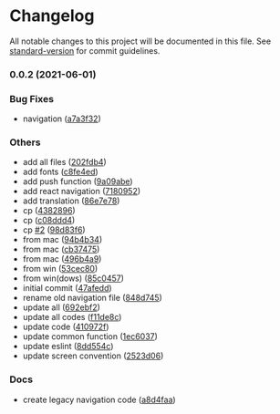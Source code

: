 # Changelog

All notable changes to this project will be documented in this file. See [standard-version](https://github.com/conventional-changelog/standard-version) for commit guidelines.

### 0.0.2 (2021-06-01)


### Bug Fixes

* navigation ([a7a3f32](https://github.com/wandifrog/rn-boilerplate/commit/a7a3f323c5a386a2517c29c9659409b7f02fa4cb))


### Others

* add all files ([202fdb4](https://github.com/wandifrog/rn-boilerplate/commit/202fdb400a9d661a649199f4c28c34750d5fca8b))
* add fonts ([c8fe4ed](https://github.com/wandifrog/rn-boilerplate/commit/c8fe4ed0fecabaa3a624635abbcb5d9d8a76eaf1))
* add push function ([9a09abe](https://github.com/wandifrog/rn-boilerplate/commit/9a09abeb8fc5f0be4d387c639ba551f6252d32c8))
* add react navigation ([7180952](https://github.com/wandifrog/rn-boilerplate/commit/718095272ff7179359d0fe919513dfe47b3823bb))
* add translation ([86e7e78](https://github.com/wandifrog/rn-boilerplate/commit/86e7e788cc94d417cb8077402265078e29b5b9e5))
* cp ([4382896](https://github.com/wandifrog/rn-boilerplate/commit/4382896b5deaab654bcdef32656d0a262490f36f))
* cp ([c08ddd4](https://github.com/wandifrog/rn-boilerplate/commit/c08ddd4d9a51ab3d3b842f182a71edfb76227973))
* cp [#2](https://github.com/wandifrog/rn-boilerplate/issues/2) ([98d83f6](https://github.com/wandifrog/rn-boilerplate/commit/98d83f69f91bdf770a272a53d63513889c8fd053))
* from mac ([94b4b34](https://github.com/wandifrog/rn-boilerplate/commit/94b4b344aa12e17f5683efc8f2b93d187f4d0485))
* from mac ([cb37475](https://github.com/wandifrog/rn-boilerplate/commit/cb37475fc6db164f6fed6fdcee03bc787b4f233c))
* from mac ([496b4a9](https://github.com/wandifrog/rn-boilerplate/commit/496b4a905a91710eba1def32eb4ee9439a328ac7))
* from win ([53cec80](https://github.com/wandifrog/rn-boilerplate/commit/53cec80894ec893af3d55a106b1c59170cde3912))
* from win(dows) ([85c0457](https://github.com/wandifrog/rn-boilerplate/commit/85c04574bc3ec4e8b79ba90180dda8465e21faa2))
* initial commit ([47afedd](https://github.com/wandifrog/rn-boilerplate/commit/47afedd206f089853772969e19e1186963f4eb4a))
* rename old navigation file ([848d745](https://github.com/wandifrog/rn-boilerplate/commit/848d74595386d9dcd119c025ff9a2a312b1a3d4e))
* update all ([692ebf2](https://github.com/wandifrog/rn-boilerplate/commit/692ebf2d0534176af11455ae6795e86ba3a9af70))
* update all codes ([f11de8c](https://github.com/wandifrog/rn-boilerplate/commit/f11de8c0ef81f34795289a198c786b44602184d2))
* update code ([410972f](https://github.com/wandifrog/rn-boilerplate/commit/410972f9aa9c51a3572faa585bde819c89d8bfdd))
* update common function ([1ec6037](https://github.com/wandifrog/rn-boilerplate/commit/1ec6037d0ef242aa8495abd3a2018a0d6881c768))
* update eslint ([8dd554c](https://github.com/wandifrog/rn-boilerplate/commit/8dd554ceb080a3e4a5ad5bbc712e9eba47629067))
* update screen convention ([2523d06](https://github.com/wandifrog/rn-boilerplate/commit/2523d06b1cd6a3152989607b86ee2fbce378bdfa))


### Docs

* create legacy navigation code ([a8d4faa](https://github.com/wandifrog/rn-boilerplate/commit/a8d4faabba516f58d74f56779771b130e53a5940))
